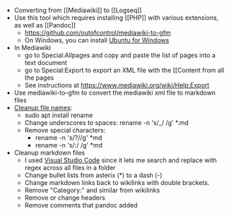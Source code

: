 - Converting from [[Mediawiki]] to [[Logseq]]
- Use this tool which requires installing [[PHP]] with various extensions, as well as [[Pandoc]]
	- https://github.com/outofcontrol/mediawiki-to-gfm
	- On Windows, you can install [Ubuntu for Windows](https://ubuntu.com/tutorials/install-ubuntu-on-wsl2-on-windows-10#1-overview)
- In Mediawiki
	- go to Special:Allpages and copy and paste the list of pages into a text document
	- go to Special:Export to export an XML file with the [[Content from all the pages
	- See instructions at https://www.mediawiki.org/wiki/Help:Export
- Use mediawiki-to-gfm to convert the mediawiki xml file to markdown files
- [Cleanup file names](https://askubuntu.com/questions/1165503/how-to-rename-all-files-in-a-folder):
	- sudo apt install rename
	- Change underscores to spaces: rename -n 's/_/ /g' *.md
	- Remove special characters:
		- rename -n 's/?//g' *md
		- rename -n 's/:/ /g' *md
- Cleanup markdown files
	- I used [Visual Studio Code](https://code.visualstudio.com/) since it lets me search and replace with regex across all files in a folder
	- Change bullet lists from asterix (*) to a dash (-)
	- Change markdown links back to wikilinks with double brackets.
	- Remove "Category:" and similar from wikilinks
	- Remove or change headers
	- Remove comments that pandoc added